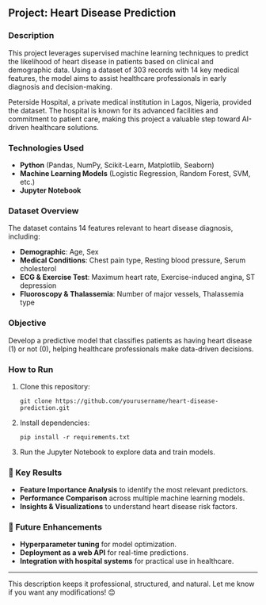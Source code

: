 
##  Project: Heart Disease Prediction

### Description
This project leverages supervised machine learning techniques to predict the likelihood of heart disease in patients based on clinical and demographic data. Using a dataset of 303 records with 14 key medical features, the model aims to assist healthcare professionals in early diagnosis and decision-making. 

Peterside Hospital, a private medical institution in Lagos, Nigeria, provided the dataset. The hospital is known for its advanced facilities and commitment to patient care, making this project a valuable step toward AI-driven healthcare solutions.

### Technologies Used
- **Python** (Pandas, NumPy, Scikit-Learn, Matplotlib, Seaborn)
- **Machine Learning Models** (Logistic Regression, Random Forest, SVM, etc.)
- **Jupyter Notebook**

###  Dataset Overview
The dataset contains 14 features relevant to heart disease diagnosis, including:
- **Demographic**: Age, Sex
- **Medical Conditions**: Chest pain type, Resting blood pressure, Serum cholesterol
- **ECG & Exercise Test**: Maximum heart rate, Exercise-induced angina, ST depression
- **Fluoroscopy & Thalassemia**: Number of major vessels, Thalassemia type

###  Objective
Develop a predictive model that classifies patients as having heart disease (1) or not (0), helping healthcare professionals make data-driven decisions.

###  How to Run
1. Clone this repository:  
   ```
   git clone https://github.com/yourusername/heart-disease-prediction.git
   ```
2. Install dependencies:  
   ```
   pip install -r requirements.txt
   ```
3. Run the Jupyter Notebook to explore data and train models.

### 📌 Key Results
- **Feature Importance Analysis** to identify the most relevant predictors.
- **Performance Comparison** across multiple machine learning models.
- **Insights & Visualizations** to understand heart disease risk factors.

### 📢 Future Enhancements
- **Hyperparameter tuning** for model optimization.
- **Deployment as a web API** for real-time predictions.
- **Integration with hospital systems** for practical use in healthcare.

---

This description keeps it professional, structured, and natural. Let me know if you want any modifications! 😊
